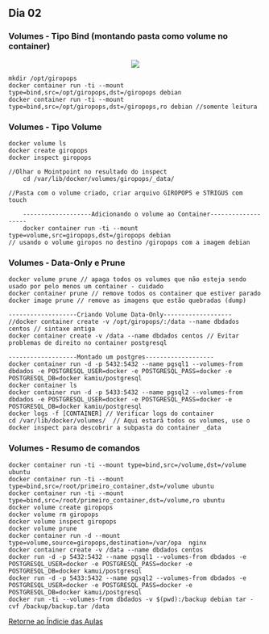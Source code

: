 ## Dia 02 

### Volumes - Tipo Bind (montando pasta como volume no container)   

 <p align="center"><img src="https://user-images.githubusercontent.com/30474126/138013502-04cc94ff-76e8-4f0a-ab98-f25efa984638.png" /></p>

    mkdir /opt/giropops     
    docker container run -ti --mount type=bind,src=/opt/giropops,dst=/giropops debian    
    docker container run -ti --mount type=bind,src=/opt/giropops,dst=/giropops,ro debian //somente leitura    
    
### Volumes - Tipo Volume   
    docker volume ls
    docker create giropops
    docker inspect giropops 
    
    //Olhar o Mointpoint no resultado do inspect
        cd /var/lib/docker/volumes/giropops/_data/
        
    //Pasta com o volume criado, criar arquivo GIROPOPS e STRIGUS com touch
    
        -------------------Adicionando o volume ao Container-------------------
        docker container run -ti --mount type=volume,src=giropops,dst=/giropops debian
    // usando o volume giropos no destino /giropops com a imagem debian
  
### Volumes - Data-Only e Prune
    docker volume prune // apaga todos os volumes que não esteja sendo usado por pelo menos um container - cuidado
    docker container prune // remove todos os container que estiver parado
    docker image prune // remove as imagens que estão quebradas (dump)

    -------------------Criando Volume Data-Only-------------------
    //docker container create -v /opt/giropops/:/data --name dbdados centos // sintaxe antiga
    docker container create -v /data --name dbdados centos // Evitar problemas de direito no container postgresql
    
    -------------------Montado um postgres-------------------
    docker container run -d -p 5432:5432 --name pgsql1 --volumes-from dbdados -e POSTGRESQL_USER=docker -e POSTGRESQL_PASS=docker -e POSTGRESQL_DB=docker kamiu/postgresql
    docker container ls
    docker container run -d -p 5433:5432 --name pgsql2 --volumes-from dbdados -e POSTGRESQL_USER=docker -e POSTGRESQL_PASS=docker -e POSTGRESQL_DB=docker kamiu/postgresql
    docker logs -f [CONTAINER] // Verificar logs do container
    cd /var/lib/docker/volumes/  // Aqui estará todos os volumes, use o docker inspect para descobrir a subpasta do container _data

### Volumes - Resumo de comandos   

    docker container run -ti --mount type=bind,src=/volume,dst=/volume ubuntu    
    docker container run -ti --mount type=bind,src=/root/primeiro_container,dst=/volume ubuntu    
    docker container run -ti --mount type=bind,src=/root/primeiro_container,dst=/volume,ro ubuntu     
    docker volume create giropops    
    docker volume rm giropops      
    docker volume inspect giropops    
    docker volume prune     
    docker container run -d --mount type=volume,source=giropops,destination=/var/opa  nginx    
    docker container create -v /data --name dbdados centos    
    docker run -d -p 5432:5432 --name pgsql1 --volumes-from dbdados -e POSTGRESQL_USER=docker -e POSTGRESQL_PASS=docker -e POSTGRESQL_DB=docker kamui/postgresql    
    docker run -d -p 5433:5432 --name pgsql2 --volumes-from dbdados -e  POSTGRESQL_USER=docker -e POSTGRESQL_PASS=docker -e POSTGRESQL_DB=docker kamui/postgresql     
    docker run -ti --volumes-from dbdados -v $(pwd):/backup debian tar -cvf /backup/backup.tar /data     

[Retorne ao Índicie das Aulas](https://github.com/piresand/Descomplicando_o_Docker)
